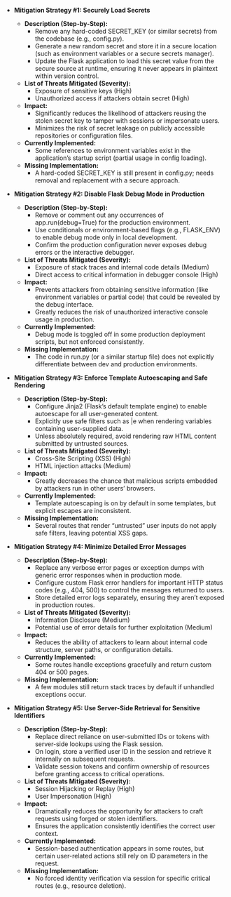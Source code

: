 - **Mitigation Strategy #1: Securely Load Secrets**
  - **Description (Step-by-Step):**
    - Remove any hard-coded SECRET_KEY (or similar secrets) from the codebase (e.g., config.py).
    - Generate a new random secret and store it in a secure location (such as environment variables or a secure secrets manager).
    - Update the Flask application to load this secret value from the secure source at runtime, ensuring it never appears in plaintext within version control.
  - **List of Threats Mitigated (Severity):**
    - Exposure of sensitive keys (High)
    - Unauthorized access if attackers obtain secret (High)
  - **Impact:**
    - Significantly reduces the likelihood of attackers reusing the stolen secret key to tamper with sessions or impersonate users.
    - Minimizes the risk of secret leakage on publicly accessible repositories or configuration files.
  - **Currently Implemented:**
    - Some references to environment variables exist in the application’s startup script (partial usage in config loading).
  - **Missing Implementation:**
    - A hard-coded SECRET_KEY is still present in config.py; needs removal and replacement with a secure approach.

- **Mitigation Strategy #2: Disable Flask Debug Mode in Production**
  - **Description (Step-by-Step):**
    - Remove or comment out any occurrences of app.run(debug=True) for the production environment.
    - Use conditionals or environment-based flags (e.g., FLASK_ENV) to enable debug mode only in local development.
    - Confirm the production configuration never exposes debug errors or the interactive debugger.
  - **List of Threats Mitigated (Severity):**
    - Exposure of stack traces and internal code details (Medium)
    - Direct access to critical information in debugger console (High)
  - **Impact:**
    - Prevents attackers from obtaining sensitive information (like environment variables or partial code) that could be revealed by the debug interface.
    - Greatly reduces the risk of unauthorized interactive console usage in production.
  - **Currently Implemented:**
    - Debug mode is toggled off in some production deployment scripts, but not enforced consistently.
  - **Missing Implementation:**
    - The code in run.py (or a similar startup file) does not explicitly differentiate between dev and production environments.

- **Mitigation Strategy #3: Enforce Template Autoescaping and Safe Rendering**
  - **Description (Step-by-Step):**
    - Configure Jinja2 (Flask’s default template engine) to enable autoescape for all user-generated content.
    - Explicitly use safe filters such as |e when rendering variables containing user-supplied data.
    - Unless absolutely required, avoid rendering raw HTML content submitted by untrusted sources.
  - **List of Threats Mitigated (Severity):**
    - Cross-Site Scripting (XSS) (High)
    - HTML injection attacks (Medium)
  - **Impact:**
    - Greatly decreases the chance that malicious scripts embedded by attackers run in other users’ browsers.
  - **Currently Implemented:**
    - Template autoescaping is on by default in some templates, but explicit escapes are inconsistent.
  - **Missing Implementation:**
    - Several routes that render “untrusted” user inputs do not apply safe filters, leaving potential XSS gaps.

- **Mitigation Strategy #4: Minimize Detailed Error Messages**
  - **Description (Step-by-Step):**
    - Replace any verbose error pages or exception dumps with generic error responses when in production mode.
    - Configure custom Flask error handlers for important HTTP status codes (e.g., 404, 500) to control the messages returned to users.
    - Store detailed error logs separately, ensuring they aren’t exposed in production routes.
  - **List of Threats Mitigated (Severity):**
    - Information Disclosure (Medium)
    - Potential use of error details for further exploitation (Medium)
  - **Impact:**
    - Reduces the ability of attackers to learn about internal code structure, server paths, or configuration details.
  - **Currently Implemented:**
    - Some routes handle exceptions gracefully and return custom 404 or 500 pages.
  - **Missing Implementation:**
    - A few modules still return stack traces by default if unhandled exceptions occur.

- **Mitigation Strategy #5: Use Server-Side Retrieval for Sensitive Identifiers**
  - **Description (Step-by-Step):**
    - Replace direct reliance on user-submitted IDs or tokens with server-side lookups using the Flask session.
    - On login, store a verified user ID in the session and retrieve it internally on subsequent requests.
    - Validate session tokens and confirm ownership of resources before granting access to critical operations.
  - **List of Threats Mitigated (Severity):**
    - Session Hijacking or Replay (High)
    - User Impersonation (High)
  - **Impact:**
    - Dramatically reduces the opportunity for attackers to craft requests using forged or stolen identifiers.
    - Ensures the application consistently identifies the correct user context.
  - **Currently Implemented:**
    - Session-based authentication appears in some routes, but certain user-related actions still rely on ID parameters in the request.
  - **Missing Implementation:**
    - No forced identity verification via session for specific critical routes (e.g., resource deletion).
